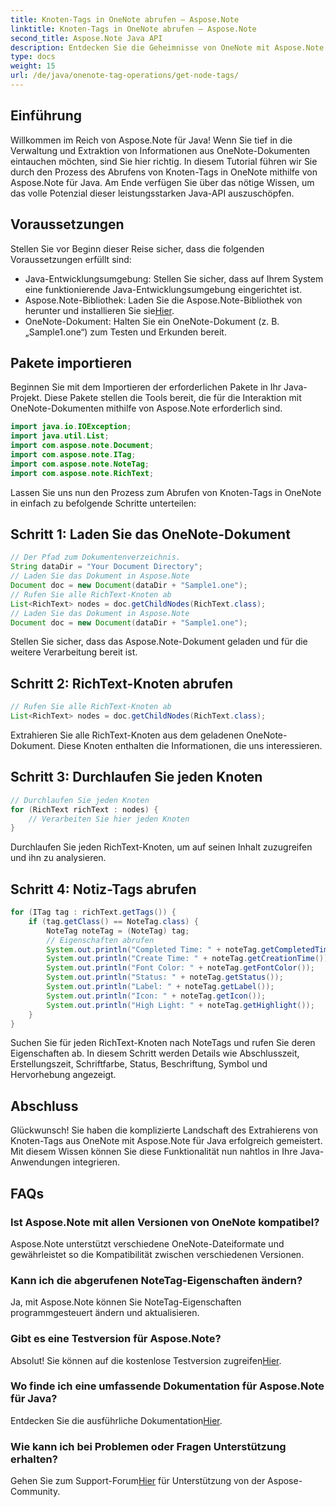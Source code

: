 ```yaml
---
title: Knoten-Tags in OneNote abrufen – Aspose.Note
linktitle: Knoten-Tags in OneNote abrufen – Aspose.Note
second_title: Aspose.Note Java API
description: Entdecken Sie die Geheimnisse von OneNote mit Aspose.Note für Java. Mit dieser Anleitung können Sie Knoten-Tags mühelos extrahieren. Tauchen Sie ein in die Zukunft der Dokumentenmanipulation!
type: docs
weight: 15
url: /de/java/onenote-tag-operations/get-node-tags/
---
```

## Einführung
Willkommen im Reich von Aspose.Note für Java! Wenn Sie tief in die Verwaltung und Extraktion von Informationen aus OneNote-Dokumenten eintauchen möchten, sind Sie hier richtig. In diesem Tutorial führen wir Sie durch den Prozess des Abrufens von Knoten-Tags in OneNote mithilfe von Aspose.Note für Java. Am Ende verfügen Sie über das nötige Wissen, um das volle Potenzial dieser leistungsstarken Java-API auszuschöpfen.
## Voraussetzungen
Stellen Sie vor Beginn dieser Reise sicher, dass die folgenden Voraussetzungen erfüllt sind:
- Java-Entwicklungsumgebung: Stellen Sie sicher, dass auf Ihrem System eine funktionierende Java-Entwicklungsumgebung eingerichtet ist.
-  Aspose.Note-Bibliothek: Laden Sie die Aspose.Note-Bibliothek von herunter und installieren Sie sie[Hier](https://releases.aspose.com/note/java/).
- OneNote-Dokument: Halten Sie ein OneNote-Dokument (z. B. „Sample1.one“) zum Testen und Erkunden bereit.
## Pakete importieren
Beginnen Sie mit dem Importieren der erforderlichen Pakete in Ihr Java-Projekt. Diese Pakete stellen die Tools bereit, die für die Interaktion mit OneNote-Dokumenten mithilfe von Aspose.Note erforderlich sind.
```java
import java.io.IOException;
import java.util.List;
import com.aspose.note.Document;
import com.aspose.note.ITag;
import com.aspose.note.NoteTag;
import com.aspose.note.RichText;
```
Lassen Sie uns nun den Prozess zum Abrufen von Knoten-Tags in OneNote in einfach zu befolgende Schritte unterteilen:
## Schritt 1: Laden Sie das OneNote-Dokument
```java
// Der Pfad zum Dokumentenverzeichnis.
String dataDir = "Your Document Directory";
// Laden Sie das Dokument in Aspose.Note
Document doc = new Document(dataDir + "Sample1.one");
// Rufen Sie alle RichText-Knoten ab
List<RichText> nodes = doc.getChildNodes(RichText.class);
// Laden Sie das Dokument in Aspose.Note
Document doc = new Document(dataDir + "Sample1.one");
```
Stellen Sie sicher, dass das Aspose.Note-Dokument geladen und für die weitere Verarbeitung bereit ist.
## Schritt 2: RichText-Knoten abrufen
```java
// Rufen Sie alle RichText-Knoten ab
List<RichText> nodes = doc.getChildNodes(RichText.class);
```
Extrahieren Sie alle RichText-Knoten aus dem geladenen OneNote-Dokument. Diese Knoten enthalten die Informationen, die uns interessieren.
## Schritt 3: Durchlaufen Sie jeden Knoten
```java
// Durchlaufen Sie jeden Knoten
for (RichText richText : nodes) {
    // Verarbeiten Sie hier jeden Knoten
}
```
Durchlaufen Sie jeden RichText-Knoten, um auf seinen Inhalt zuzugreifen und ihn zu analysieren.
## Schritt 4: Notiz-Tags abrufen
```java
for (ITag tag : richText.getTags()) {
    if (tag.getClass() == NoteTag.class) {
        NoteTag noteTag = (NoteTag) tag;
        // Eigenschaften abrufen
        System.out.println("Completed Time: " + noteTag.getCompletedTime());
        System.out.println("Create Time: " + noteTag.getCreationTime());
        System.out.println("Font Color: " + noteTag.getFontColor());
        System.out.println("Status: " + noteTag.getStatus());
        System.out.println("Label: " + noteTag.getLabel());
        System.out.println("Icon: " + noteTag.getIcon());
        System.out.println("High Light: " + noteTag.getHighlight());
    }
}
```
Suchen Sie für jeden RichText-Knoten nach NoteTags und rufen Sie deren Eigenschaften ab. In diesem Schritt werden Details wie Abschlusszeit, Erstellungszeit, Schriftfarbe, Status, Beschriftung, Symbol und Hervorhebung angezeigt.
## Abschluss
Glückwunsch! Sie haben die komplizierte Landschaft des Extrahierens von Knoten-Tags aus OneNote mit Aspose.Note für Java erfolgreich gemeistert. Mit diesem Wissen können Sie diese Funktionalität nun nahtlos in Ihre Java-Anwendungen integrieren.
## FAQs
### Ist Aspose.Note mit allen Versionen von OneNote kompatibel?
Aspose.Note unterstützt verschiedene OneNote-Dateiformate und gewährleistet so die Kompatibilität zwischen verschiedenen Versionen.
### Kann ich die abgerufenen NoteTag-Eigenschaften ändern?
Ja, mit Aspose.Note können Sie NoteTag-Eigenschaften programmgesteuert ändern und aktualisieren.
### Gibt es eine Testversion für Aspose.Note?
 Absolut! Sie können auf die kostenlose Testversion zugreifen[Hier](https://releases.aspose.com/).
### Wo finde ich eine umfassende Dokumentation für Aspose.Note für Java?
 Entdecken Sie die ausführliche Dokumentation[Hier](https://reference.aspose.com/note/java/).
### Wie kann ich bei Problemen oder Fragen Unterstützung erhalten?
 Gehen Sie zum Support-Forum[Hier](https://forum.aspose.com/c/note/28) für Unterstützung von der Aspose-Community.
